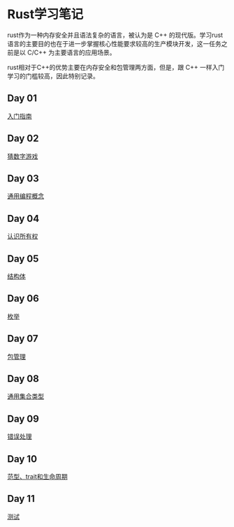 # Rust学习笔记

rust作为一种内存安全并且语法复杂的语言，被认为是 C++ 的现代版。学习rust语言的主要目的也在于进一步掌握核心性能要求较高的生产模块开发，这一任务之前是以 C/C++ 为主要语言的应用场景。

rust相对于C++的优势主要在内存安全和包管理两方面，但是，跟 C++ 一样入门学习的门槛较高，因此特别记录。

## Day 01

[入门指南](day01/)

## Day 02

[猜数字游戏](day02/)

## Day 03

[通用编程概念](day03/)

## Day 04

[认识所有权](day04/)

## Day 05

[结构体](day05/)

## Day 06

[枚举](day06/)

## Day 07

[包管理](day07/)

## Day 08

[通用集合类型](day08/)

## Day 09

[错误处理](day09/)

## Day 10

[范型、trait和生命周期](day10/)

## Day 11

[测试](day11/)